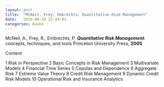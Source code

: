 ```yaml
---
layout: post
title:  "McNeil, Frey, Embrechts: Quantitative Risk Management"
date:   2016-08-10 22:44:01
categories: books
---
```


McNeil, A., Frey, R., Embrechts, P.
**_Quantitative Risk Management_**: concepts, techniques, and tools
Princeton University Press, **2005**

Content

 1 Risk in Perspective
 2 Basic Concepts in Risk Management
 3 Multivariate Models
 4 Financial Time Series
 5 Copulas and Dependence
 6 Aggregate Risk
 7 Extreme Value Theory
 8 Credit Risk Management
 9 Dynamic Credit Risk Models
10 Operational Risk and Insurance Analytics

